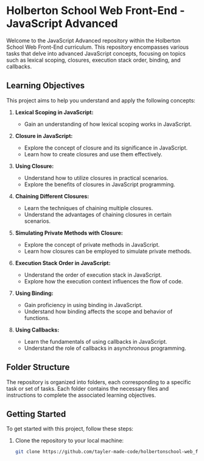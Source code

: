 # Holberton School Web Front-End - JavaScript Advanced

Welcome to the JavaScript Advanced repository within the Holberton School Web Front-End curriculum. This repository encompasses various tasks that delve into advanced JavaScript concepts, focusing on topics such as lexical scoping, closures, execution stack order, binding, and callbacks.

## Learning Objectives

This project aims to help you understand and apply the following concepts:

1. **Lexical Scoping in JavaScript:**
   - Gain an understanding of how lexical scoping works in JavaScript.

2. **Closure in JavaScript:**
   - Explore the concept of closure and its significance in JavaScript.
   - Learn how to create closures and use them effectively.

3. **Using Closure:**
   - Understand how to utilize closures in practical scenarios.
   - Explore the benefits of closures in JavaScript programming.

4. **Chaining Different Closures:**
   - Learn the techniques of chaining multiple closures.
   - Understand the advantages of chaining closures in certain scenarios.

5. **Simulating Private Methods with Closure:**
   - Explore the concept of private methods in JavaScript.
   - Learn how closures can be employed to simulate private methods.

6. **Execution Stack Order in JavaScript:**
   - Understand the order of execution stack in JavaScript.
   - Explore how the execution context influences the flow of code.

7. **Using Binding:**
   - Gain proficiency in using binding in JavaScript.
   - Understand how binding affects the scope and behavior of functions.

8. **Using Callbacks:**
   - Learn the fundamentals of using callbacks in JavaScript.
   - Understand the role of callbacks in asynchronous programming.

## Folder Structure

The repository is organized into folders, each corresponding to a specific task or set of tasks. Each folder contains the necessary files and instructions to complete the associated learning objectives.

## Getting Started

To get started with this project, follow these steps:

1. Clone the repository to your local machine:

   ```bash
   git clone https://github.com/tayler-made-code/holbertonschool-web_front_end.git
